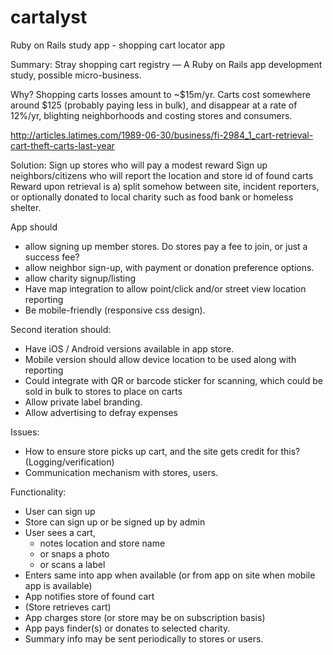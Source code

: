 # cartalyst
Ruby on Rails study app - shopping cart locator app

Summary: Stray shopping cart registry     — A Ruby on Rails app development study, possible micro-business.

Why?  Shopping carts losses amount to ~$15m/yr.  Carts cost somewhere around $125 (probably paying less in bulk), and disappear at a rate of 12%/yr, blighting neighborhoods and costing stores and consumers.

http://articles.latimes.com/1989-06-30/business/fi-2984_1_cart-retrieval-cart-theft-carts-last-year

Solution:
Sign up stores who will pay a modest reward
Sign up neighbors/citizens who will report the location and store id of found carts
Reward upon retrieval is a) split somehow between site, incident reporters, or optionally donated to local charity such as food bank or homeless shelter.

App should

-  allow signing up member stores.  Do stores pay a fee to join, or just a success fee?
-  allow neighbor sign-up, with payment or donation preference options.
- allow charity signup/listing
- Have map integration to allow point/click and/or street view location reporting
- Be mobile-friendly (responsive css design).

Second iteration should:

- Have iOS / Android versions available in app store.
- Mobile version should allow device location to be used along with reporting
- Could integrate with QR or barcode sticker for scanning, which could be sold in bulk to stores to place on carts
- Allow private label branding.
- Allow advertising to defray expenses

Issues:

- How to ensure store picks up cart, and the site gets credit for this? (Logging/verification)
- Communication mechanism with stores, users.

Functionality:

- User can sign up
- Store can sign up or be signed up by admin
- User sees a cart,
    - notes location and store name
    - or snaps a photo
    - or scans a label
- Enters same into app when available (or from app on site when mobile app is available)
- App notifies store of found cart
- (Store retrieves cart)
- App charges store (or store may be on subscription basis)
- App pays finder(s) or donates to selected charity.
- Summary info may be sent periodically to stores or users.
